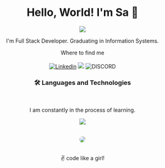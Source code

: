 <h1 align="center">Hello, World! I'm Sa 👋</h1>

<div align="center">

<img src="https://lh3.googleusercontent.com/EHfUGB93K3bMbicpRDbMx004qWHezFkB_zV8sCRBcbaJClfDtHy7yq1FU1DEH8AFbzEuYbnerN53OlNkPcDZQgwDVk-jQgw3Ok6hRwhubKaG8RFF-GMGz_6-gzniGi3ZrJNptzlDDw6-f0MuaPtKo80L0ve__I0Qf3U1v5U61VvkERaeNYCCWxh6rhEqpEyvZJVsvtIDtu7NSJW3sd0Vla3LmUjyjk9dX7mqzj90yfo4n7IXyaLPt6rKdrHz7g1BvAtfSuMZPyTMhf-SLyW_oSjcsTO_OL23LKF2APMo56SGVakYoaYGZVhzJ_AHjoxIiMl_4nwmUIKpX2RDnqTsxO-_DaFRL_35plkbjrdP-NOUCod5wEi_Z-W9CW0PW9B-A0tDO3LNSw-Kf9DQ2nyCECgEjxAjJkV73NdKzNmTfauNEdzn51YkRPyGurCeQ5CMyjmD8xvZSkYkeyDSvu0e89rcoPuYgNCYYKHohRekcc7w5NZ8sTTr_EYvEQbAWtQA2LcpSCUlpQSqUeMWoukECTqWME0dTw7N5NEf85uz5w5vOUq6zU7B1SiBKxFg0KHQScZ7MCJJwoYJq-BIJUasmXGxIvN3q_0vTJeS-zVxoe3JuPNUG1F_bOkALets3zJ_uB11lBlJTBrMokZpY-WUudJrLvcvKOufj1mF8QZvLDXq7Sfro_ErZz1_d4nT__INT0TznxwLMTqz6y0Q2_t30Qtwym5gyV8uLcqc1OSOwki6mpRpqgTHrp3RPCGJYm0=s200-no?authuser=0">

</div>

<div align="center">

<p>I'm Full Stack Developer. Graduating in Information Systems.</p>

Where to find me <br><br>
[![Linkedin](https://img.shields.io/badge/LinkedIn-0077B5?style=for-the-badge&logo=linkedin&logoColor=white)](https://www.linkedin.com/in/guimaraesabrina/)
<a href="https://www.codewars.com/users/guimaraesadev"><img src="https://img.shields.io/badge/Codewars-B1361E?style=for-the-badge&logo=Codewars&logoColor=white"></a> 
![DISCORD](https://img.shields.io/badge/Discord-7289DA?style=for-the-badge&logo=discord&logoColor=white)

</div>

<h3 align="center">🛠 Languages and Technologies</h3> <br>

<p align="center">I am constantly in the process of learning.</p>

<p align="center">
  <a href="https://skillicons.dev">
    <img src="https://skillicons.dev/icons?i=javascript,jquery,nodejs,css,bootstrap,html,mysql,vscode,figma,linux" />
  </a>
</p> <br>

<div align="center">

<img src="https://lh3.googleusercontent.com/nvrA4S5sDJV5K21RGtOmFvjJKiwlmcEN-vfggTUmZ0XzQtiKt4vS0axPnTHu2XjeDaPSkcndyXhzAAIrf_Bbhmc5jPoI0mleAaR_vhwS3RT-Rp_MmQ68ePwyux17OfnWoP9JNXN1tkljfwdDpuqTTuPbwgOsK2ztNfhAuO-qm40euJZ7nPWIBybQ4AQnxVwnJ7IooPug-UbjaktuslAOtwFrt0yrbE2a2iSKTWESTEI6X7StHFoBvm7XxeYCGjbywHeY1ZJY2xzgzsv0aUcJapScJDc9HEMcSaCjV79NXi1CtnfcZmz5LzcqIKCXRUVLbDBHdb1RNXv8HGNIkD_67jGX0xNNfZlYJag8pNRcryU6Bm6J6z2R-gIECbxOE9tuaknRxOoOlH2tM9mEkVlEHps-gclcW0lsl1Jy-Qh3VRENtjjAxdiuAXHnOOw3PvlUUG3XsYvcSpZxao5v5XiIQ5sWOezyXNDsBHu_TTEyE8FjhX4Fwd_sCphOcWk_ZnNachVseYm0V3MGYuRoa9Awg8quPDSld3lrDpLciXQBpPbrhgpLxdK8o4k5UokFxRUfmjGMx3iUlQnsCWyx8aoFhmY-5NSqsxuCWxkr4AA5TJvR1wgDC1bEAV1yvnWvvjQLk32fYolUSkuYnE4MoAvJLsT_uqRusRoQdbEBscHVUlLBKD21VjrZQuP8h8HPpyqMtwDDl5WMFKssD6tAnkuEvmQPG2SQu2nWsTsBdCcIw4tbm644tdf4VxORjEEStmM=s200-no?authuser=0" style="border-radius: 50%;">

</div> <br>

<p align="center"> ✌️ code like a girl! </p>
